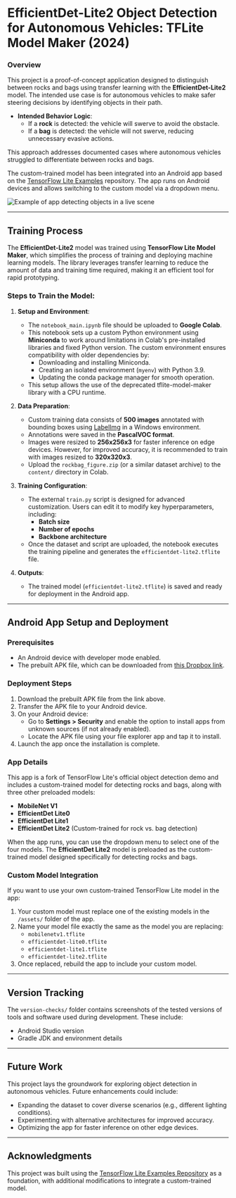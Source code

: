 # EfficientDet-Lite2 Object Detection for Autonomous Vehicles: TFLite Model Maker (2024)

### Overview

This project is a proof-of-concept application designed to distinguish between rocks and bags using transfer learning with the **EfficientDet-Lite2** model. The intended use case is for autonomous vehicles to make safer steering decisions by identifying objects in their path.  

- **Intended Behavior Logic**:
  - If a **rock** is detected: the vehicle will swerve to avoid the obstacle.
  - If a **bag** is detected: the vehicle will not swerve, reducing unnecessary evasive actions.  

This approach addresses documented cases where autonomous vehicles struggled to differentiate between rocks and bags.

The custom-trained model has been integrated into an Android app based on the [TensorFlow Lite Examples](https://github.com/tensorflow/examples/tree/master/lite/examples/object_detection/android) repository. The app runs on Android devices and allows switching to the custom model via a dropdown menu.

![Example of app detecting objects in a live scene](media/rockbag-tflite-android.gif)

---

## Training Process

The **EfficientDet-Lite2** model was trained using **TensorFlow Lite Model Maker**, which simplifies the process of training and deploying machine learning models. The library leverages transfer learning to reduce the amount of data and training time required, making it an efficient tool for rapid prototyping.

### Steps to Train the Model:
1. **Setup and Environment**:
   - The `notebook_main.ipynb` file should be uploaded to **Google Colab**.
   - This notebook sets up a custom Python environment using **Miniconda** to work around limitations in Colab's pre-installed libraries and fixed Python version. The custom environment ensures compatibility with older dependencies by:
     - Downloading and installing Miniconda.
     - Creating an isolated environment (`myenv`) with Python 3.9.
     - Updating the conda package manager for smooth operation.
   - This setup allows the use of the deprecated tflite-model-maker library with a CPU runtime.

2. **Data Preparation**:
   - Custom training data consists of **500 images** annotated with bounding boxes using [LabelImg](https://github.com/heartexlabs/labelImg) in a Windows environment.
   - Annotations were saved in the **PascalVOC format**.
   - Images were resized to **256x256x3** for faster inference on edge devices. However, for improved accuracy, it is recommended to train with images resized to **320x320x3**.
   - Upload the `rockbag_figure.zip` (or a similar dataset archive) to the `content/` directory in Colab.

3. **Training Configuration**:
   - The external `train.py` script is designed for advanced customization. Users can edit it to modify key hyperparameters, including:
     - **Batch size**
     - **Number of epochs**
     - **Backbone architecture**
   - Once the dataset and script are uploaded, the notebook executes the training pipeline and generates the `efficientdet-lite2.tflite` file.

4. **Outputs**:
   - The trained model (`efficientdet-lite2.tflite`) is saved and ready for deployment in the Android app.

---

## Android App Setup and Deployment

### Prerequisites

*   An Android device with developer mode enabled.
*   The prebuilt APK file, which can be downloaded from [this Dropbox link](https://www.dropbox.com/scl/fi/dfqe9bbnwysucstnby31k/tflite-example-app.zip?rlkey=briqeuq2i99zk058nv32hpofq&st=5xv6wsex&dl=0).

### Deployment Steps

1. Download the prebuilt APK file from the link above.
2. Transfer the APK file to your Android device.
3. On your Android device:
    - Go to **Settings > Security** and enable the option to install apps from unknown sources (if not already enabled).
    - Locate the APK file using your file explorer app and tap it to install.
4. Launch the app once the installation is complete.

### App Details

This app is a fork of TensorFlow Lite's official object detection demo and includes a custom-trained model for detecting rocks and bags, along with three other preloaded models:

- **MobileNet V1**
- **EfficientDet Lite0**
- **EfficientDet Lite1**
- **EfficientDet Lite2** (Custom-trained for rock vs. bag detection)

When the app runs, you can use the dropdown menu to select one of the four models. The **EfficientDet Lite2** model is preloaded as the custom-trained model designed specifically for detecting rocks and bags.

### Custom Model Integration

If you want to use your own custom-trained TensorFlow Lite model in the app:
1. Your custom model must replace one of the existing models in the `/assets/` folder of the app.
2. Name your model file exactly the same as the model you are replacing:
    - `mobilenetv1.tflite`
    - `efficientdet-lite0.tflite`
    - `efficientdet-lite1.tflite`
    - `efficientdet-lite2.tflite`
3. Once replaced, rebuild the app to include your custom model.

---

## Version Tracking

The `version-checks/` folder contains screenshots of the tested versions of tools and software used during development. These include:
- Android Studio version
- Gradle JDK and environment details

---

## Future Work

This project lays the groundwork for exploring object detection in autonomous vehicles. Future enhancements could include:
- Expanding the dataset to cover diverse scenarios (e.g., different lighting conditions).
- Experimenting with alternative architectures for improved accuracy.
- Optimizing the app for faster inference on other edge devices.

---

## Acknowledgments

This project was built using the [TensorFlow Lite Examples Repository](https://github.com/tensorflow/examples) as a foundation, with additional modifications to integrate a custom-trained model.
